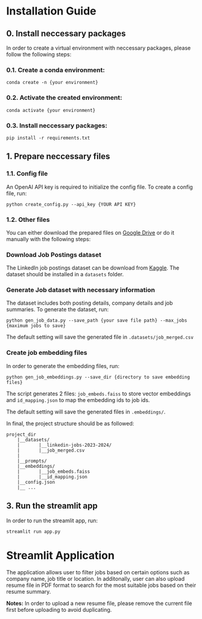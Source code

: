 # Installation Guide

## 0. Install neccessary packages
In order to create a virtual environment with neccessary packages, please follow the following steps:

### 0.1. Create a conda environment:
```
conda create -n {your environment}
```

### 0.2. Activate the created environment:
```
conda activate {your environment}
```

### 0.3. Install neccessary packages:
```
pip install -r requirements.txt
```

## 1. Prepare neccessary files

### 1.1. Config file
An OpenAI API key is required to initialize the config file. To create a config file, run:
```
python create_config.py --api_key {YOUR API KEY}
```

### 1.2. Other files

You can either download the prepared files on [Google Drive](https://drive.google.com/file/d/1lGxQC2D3p6c8iPJZTl8Z_Ojix4-HJ2YI/view?usp=share_link) or do it manually with the following steps:

### Download Job Postings dataset
The LinkedIn job postings dataset can be download from [Kaggle](https://www.kaggle.com/datasets/arshkon/linkedin-job-postings). The dataset should be installed in a ```datasets``` folder.


### Generate Job dataset with necessary information

The dataset includes both posting details, company details and job summaries. To generate the dataset, run:
```
python gen_job_data.py --save_path {your save file path} --max_jobs {maximum jobs to save}
```
The default setting will save the generated file in ```.datasets/job_merged.csv```

### Create job embedding files
In order to generate the embedding files, run:
```
python gen_job_embeddings.py --save_dir {directory to save embedding files}
```
The script generates 2 files: ```job_embeds.faiss``` to store vector embeddings and ```id_mapping.json``` to map the embedding ids to job ids.

The default setting will save the generated files in ```.embeddings/```.

In final, the project structure should be as followed:

```
project_dir
    |__datasets/
    |       |__linkedin-jobs-2023-2024/
    |       |__job_merged.csv
    |
    |__prompts/
    |__embeddings/
    |       |__job_embeds.faiss
    |       |__id_mapping.json
    |__config.json
    |__ ...

```

## 3. Run the streamlit app
In order to run the streamlit app, run:
```
streamlit run app.py
```
# Streamlit Application

The application allows user to filter jobs based on certain options such as company name, job title or location. In additonally, user can also upload resume file in PDF format to search for the most suitable jobs based on their resume summary.

**Notes:** In order to upload a new resume file, please remove the current file first before uploading to avoid duplicating.